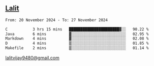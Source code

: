 ## [Lalit](https://lalit.sh)

<!--START_SECTION:waka-->

```txt
From: 20 November 2024 - To: 27 November 2024

C           3 hrs 15 mins   ██████████████████████▓░░   90.22 %
Java        6 mins          ▓░░░░░░░░░░░░░░░░░░░░░░░░   02.95 %
Markdown    4 mins          ▓░░░░░░░░░░░░░░░░░░░░░░░░   02.08 %
D           4 mins          ▒░░░░░░░░░░░░░░░░░░░░░░░░   01.85 %
Makefile    2 mins          ▒░░░░░░░░░░░░░░░░░░░░░░░░   01.14 %
```

<!--END_SECTION:waka-->

lalitvijay9480@gmail.com
